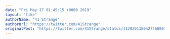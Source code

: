 ```yaml
---
date: "Fri May 17 01:45:15 +0000 2019"
layout: "like"
authorName: "41 Strange"
authorUrl: "https://twitter.com/41Strange"
originalPost: "https://twitter.com/41Strange/status/1129201180427468801"
---
```

